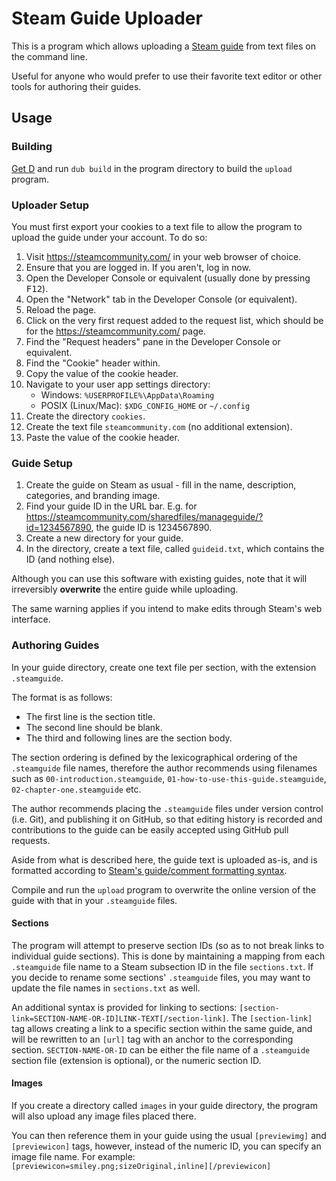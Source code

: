 # Steam Guide Uploader

This is a program which allows uploading a [Steam guide](https://steamcommunity.com/guides) from text files on the command line.

Useful for anyone who would prefer to use their favorite text editor or other tools for authoring their guides.

## Usage

### Building

[Get D](https://dlang.org/download.html) and run `dub build` in the program directory to build the `upload` program.

### Uploader Setup

You must first export your cookies to a text file to allow the program to upload the guide under your account. To do so:

1. Visit https://steamcommunity.com/ in your web browser of choice.
2. Ensure that you are logged in. If you aren't, log in now.
3. Open the Developer Console or equivalent (usually done by pressing <kbd>F12</kbd>).
4. Open the "Network" tab in the Developer Console (or equivalent).
5. Reload the page.
6. Click on the very first request added to the request list, which should be for the https://steamcommunity.com/ page.
7. Find the "Request headers" pane in the Developer Console or equivalent.
8. Find the "Cookie" header within.
9. Copy the value of the cookie header.
10. Navigate to your user app settings directory:
    - Windows: `%USERPROFILE%\AppData\Roaming`
    - POSIX (Linux/Mac): `$XDG_CONFIG_HOME` or `~/.config`
11. Create the directory `cookies`.
12. Create the text file `steamcommunity.com` (no additional extension).
13. Paste the value of the cookie header.

### Guide Setup

1. Create the guide on Steam as usual - fill in the name, description, categories, and branding image.
2. Find your guide ID in the URL bar.
   E.g. for https://steamcommunity.com/sharedfiles/manageguide/?id=1234567890, the guide ID is 1234567890.
3. Create a new directory for your guide.
4. In the directory, create a text file, called `guideid.txt`, which contains the ID (and nothing else).

Although you can use this software with existing guides, note that it will irreversibly **overwrite** the entire guide while uploading.

The same warning applies if you intend to make edits through Steam's web interface.

### Authoring Guides

In your guide directory, create one text file per section, with the extension `.steamguide`.

The format is as follows:

- The first line is the section title.
- The second line should be blank.
- The third and following lines are the section body.

The section ordering is defined by the lexicographical ordering of the `.steamguide` file names, therefore the author recommends using filenames such as `00-introduction.steamguide`, `01-how-to-use-this-guide.steamguide`, `02-chapter-one.steamguide` etc.

The author recommends placing the `.steamguide` files under version control (i.e. Git), and publishing it on GitHub, so that editing history is recorded and contributions to the guide can be easily accepted using GitHub pull requests.

Aside from what is described here, the guide text is uploaded as-is, and is formatted according to [Steam's guide/comment formatting syntax](https://steamcommunity.com/comment/Guide/formattinghelp).

Compile and run the `upload` program to overwrite the online version of the guide with that in your `.steamguide` files.

#### Sections

The program will attempt to preserve section IDs (so as to not break links to individual guide sections). This is done by maintaining a mapping from each `.steamguide` file name to a Steam subsection ID in the file `sections.txt`. If you decide to rename some sections' `.steamguide` files, you may want to update the file names in `sections.txt` as well.

An additional syntax is provided for linking to sections: `[section-link=SECTION-NAME-OR-ID]LINK-TEXT[/section-link]`. The `[section-link]` tag allows creating a link to a specific section within the same guide, and will be rewritten to an `[url]` tag with an anchor to the corresponding section. `SECTION-NAME-OR-ID` can be either the file name of a `.steamguide` section file (extension is optional), or the numeric section ID.

#### Images

If you create a directory called `images` in your guide directory, the program will also upload any image files placed there.

You can then reference them in your guide using the usual `[previewimg]` and `[previewicon]` tags, however, instead of the numeric ID, you can specify an image file name. For example: `[previewicon=smiley.png;sizeOriginal,inline][/previewicon]`
